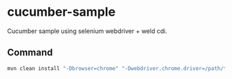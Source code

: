 # cucumber-sample
Cucumber sample using selenium webdriver + weld cdi.

## Command
```javascript
mvn clean install "-Dbrowser=chrome" "-Dwebdriver.chrome.driver=/path/to/chromedriver.exe"
```
